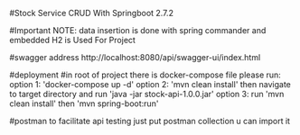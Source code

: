#Stock Service CRUD With Springboot 2.7.2

#Important NOTE:
data insertion is done with spring commander and embedded H2 is Used For Project

#swagger address
http://localhost:8080/api/swagger-ui/index.html

#deployment
#in root of project there is docker-compose file please run:
option 1:  'docker-compose up -d'
option 2: 'mvn clean install' then navigate to target directory and run 'java -jar stock-api-1.0.0.jar'
option 3: run 'mvn clean install' then 'mvn spring-boot:run'

#postman
to facilitate api testing just put postman collection u can import it

